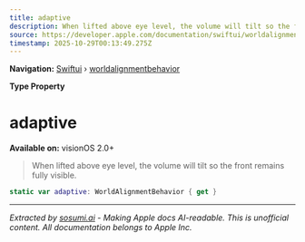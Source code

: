 ```yaml
---
title: adaptive
description: When lifted above eye level, the volume will tilt so the front remains fully visible.
source: https://developer.apple.com/documentation/swiftui/worldalignmentbehavior/adaptive
timestamp: 2025-10-29T00:13:49.275Z
---
```


**Navigation:** [Swiftui](/documentation/swiftui) › [worldalignmentbehavior](/documentation/swiftui/worldalignmentbehavior)

**Type Property**

# adaptive

**Available on:** visionOS 2.0+

> When lifted above eye level, the volume will tilt so the front remains fully visible.

```swift
static var adaptive: WorldAlignmentBehavior { get }
```

---

*Extracted by [sosumi.ai](https://sosumi.ai) - Making Apple docs AI-readable.*
*This is unofficial content. All documentation belongs to Apple Inc.*

